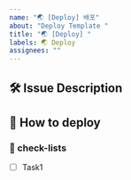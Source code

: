 ```yaml
---
name: "🌏 [Deploy] 배포"
about: "Deploy Template "
title: "🌏 [Deploy] "
labels: 🌏 Deploy
assignees: ""
---
```


## 🛠️ Issue Description

[//]: # "해당 이슈에 대한 설명을 작성해주세요."

## 💭 How to deploy

[//]: # "배포 방법에 대한 설명을 작성해주세요."

### 📝 check-lists

[//]: # "업무 체크리스트를 작성해주세요."

- [ ] Task1
